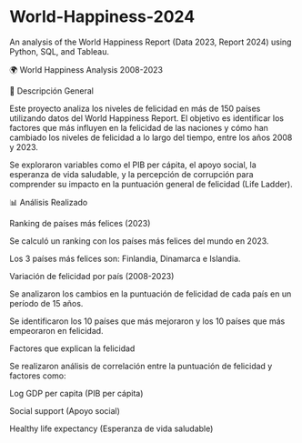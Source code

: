 # World-Happiness-2024
An analysis of the World Happiness Report (Data 2023, Report 2024) using Python, SQL, and Tableau.

🌍 World Happiness Analysis 2008-2023

📄 Descripción General

Este proyecto analiza los niveles de felicidad en más de 150 países utilizando datos del World Happiness Report. El objetivo es identificar los factores que más influyen en la felicidad de las naciones y cómo han cambiado los niveles de felicidad a lo largo del tiempo, entre los años 2008 y 2023.

Se exploraron variables como el PIB per cápita, el apoyo social, la esperanza de vida saludable, y la percepción de corrupción para comprender su impacto en la puntuación general de felicidad (Life Ladder).

📊 Análisis Realizado

Ranking de países más felices (2023)

Se calculó un ranking con los países más felices del mundo en 2023.

Los 3 países más felices son: Finlandia, Dinamarca e Islandia.

Variación de felicidad por país (2008-2023)


Se analizaron los cambios en la puntuación de felicidad de cada país en un período de 15 años.

Se identificaron los 10 países que más mejoraron y los 10 países que más empeoraron en felicidad.

Factores que explican la felicidad


Se realizaron análisis de correlación entre la puntuación de felicidad y factores como:

Log GDP per capita (PIB per cápita)

Social support (Apoyo social)

Healthy life expectancy (Esperanza de vida saludable)
